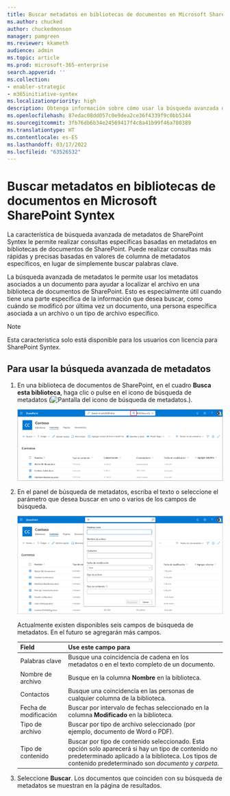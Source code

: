 ```yaml
---
title: Buscar metadatos en bibliotecas de documentos en Microsoft SharePoint Syntex
ms.author: chucked
author: chuckedmonson
manager: pamgreen
ms.reviewer: kkameth
audience: admin
ms.topic: article
ms.prod: microsoft-365-enterprise
search.appverid: ''
ms.collection:
- enabler-strategic
- m365initiative-syntex
ms.localizationpriority: high
description: Obtenga información sobre cómo usar la búsqueda avanzada de metadatos para buscar elementos en bibliotecas de documentos de SharePoint con SharePoint Syntex.
ms.openlocfilehash: 87edac08dd057c0e9dea2ce36f4339f9c0bb5344
ms.sourcegitcommit: 3fb76db6b34e24569417f4c8a41b99f46a780389
ms.translationtype: HT
ms.contentlocale: es-ES
ms.lasthandoff: 03/17/2022
ms.locfileid: "63526532"
---
```

# <a name="search-for-metadata-in-document-libraries-in-microsoft-sharepoint-syntex"></a>Buscar metadatos en bibliotecas de documentos en Microsoft SharePoint Syntex

La característica de búsqueda avanzada de metadatos de SharePoint Syntex le permite realizar consultas específicas basadas en metadatos en bibliotecas de documentos de SharePoint. Puede realizar consultas más rápidas y precisas basadas en valores de columna de metadatos específicos, en lugar de simplemente buscar palabras clave.

La búsqueda avanzada de metadatos le permite usar los metadatos asociados a un documento para ayudar a localizar el archivo en una biblioteca de documentos de SharePoint. Esto es especialmente útil cuando tiene una parte específica de la información que desea buscar, como cuándo se modificó por última vez un documento, una persona específica asociada a un archivo o un tipo de archivo específico.

> [!NOTE]
> Esta característica solo está disponible para los usuarios con licencia para SharePoint Syntex. 

## <a name="to-use-advanced-metadata-search"></a>Para usar la búsqueda avanzada de metadatos

1. En una biblioteca de documentos de SharePoint, en el cuadro **Busca esta biblioteca**, haga clic o pulse en el icono de búsqueda de metadatos (![Pantalla del icono de búsqueda de metadatos.](../media/content-understanding/metadata-search-icon.png)).

    ![Captura de pantalla de una página de biblioteca de documentos que muestra el cuadro de búsqueda con el icono de búsqueda de metadatos resaltado.](../media/content-understanding/metadata-search-box.png)

2. En el panel de búsqueda de metadatos, escriba el texto o seleccione el parámetro que desea buscar en uno o varios de los campos de búsqueda.

    ![Captura de pantalla de una página de biblioteca de documentos que muestra el panel de búsqueda de metadatos.](../media/content-understanding/metadata-search-pane.png)

   Actualmente existen disponibles seis campos de búsqueda de metadatos. En el futuro se agregarán más campos.

   |Field    |Use este campo para  |
   |---------|---------|
   |Palabras clave |Busque una coincidencia de cadena en los metadatos o en el texto completo de un documento. |
   |Nombre de archivo     |Busque en la columna **Nombre** en la biblioteca.          |
   |Contactos   |Busque una coincidencia en las personas de cualquier columna de la biblioteca.   |
   |Fecha de modificación |Buscar por intervalo de fechas seleccionado en la columna **Modificado** en la biblioteca.         |
   |Tipo de archivo     |Buscar por tipo de archivo seleccionado (por ejemplo, documento de Word o PDF).        |
   |Tipo de contenido  |Buscar por tipo de contenido seleccionado. Esta opción solo aparecerá si hay un tipo de contenido no predeterminado aplicado a la biblioteca. Los tipos de contenido predeterminado son *documento* y *carpeta*.        |

3. Seleccione **Buscar**. Los documentos que coinciden con su búsqueda de metadatos se muestran en la página de resultados. 
